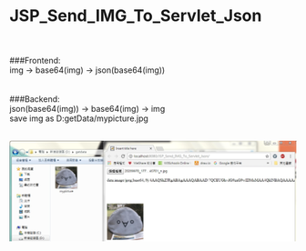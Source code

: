 # JSP_Send_IMG_To_Servlet_Json
<br>
<br>
###Frontend:
<br>
img -> base64(img) -> json(base64(img))<br>
<br>
<br>
###Backend:
<br>
json(base64(img)) -> base64(img) -> img<br>
save img as D:getData/mypicture.jpg<br>
<br>

![alt text](https://github.com/wlo1227686/JSP_Send_IMG_To_Servlet_Json/blob/master/img/img01.jpg)<br>
<br>
